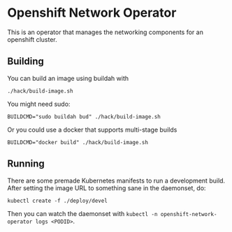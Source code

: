 # Openshift Network Operator

This is an operator that manages the networking components for an openshift cluster.


## Building

You can build an image using buildah with

```
./hack/build-image.sh
```

You might need sudo:
```
BUILDCMD="sudo buildah bud" ./hack/build-image.sh
```

Or you could use a docker that supports multi-stage builds
```
BUILDCMD="docker build" ./hack/build-image.sh
```

## Running

There are some premade Kubernetes manifests to run a development build. After setting the image URL to something sane in the daemonset, do:

```
kubectl create -f ./deploy/devel
```

Then you can watch the daemonset with `kubectl -n openshift-network-operator logs <PODID>`.
